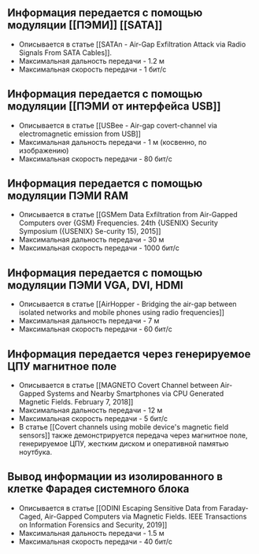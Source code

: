 ## Информация передается с помощью модуляции [[ПЭМИ]] [[SATA]]
- Описывается в статье [[SATAn - Air-Gap Exfiltration Attack via Radio Signals From SATA Cables]].
- Максимальная дальность передачи - 1.2 м
- Максимальная скорость передачи - 1 бит/с

## Информация передается с помощью модуляции [[ПЭМИ от интерфейса USB]]
- Описывается в статье [[USBee - Air-gap covert-channel via electromagnetic emission from USB]]
- Максимальная дальность передачи - 1 м (косвенно, по изображению)
- Максимальная скорость передачи - 80 бит/с

## Информация передается с помощью модуляции ПЭМИ RAM
- Описывается в статье [[GSMem Data Exfiltration from Air-Gapped Computers over {GSM} Frequencies. 24th {USENIX} Security Symposium ({USENIX} Se-curity 15), 2015]]
- Максимальная дальность передачи - 30 м
- Максимальная скорость передачи - 1000 бит/с

## Информация передается с помощью модуляции ПЭМИ VGA, DVI, HDMI
- Описывается в статье [[AirHopper - Bridging the air-gap between isolated networks and mobile phones using radio frequencies]]
- Максимальная дальность передачи - 7 м
- Максимальная скорость передачи - 60 бит/с

## Информация передается через генерируемое ЦПУ магнитное поле
- Описывается в статье [[MAGNETO Covert Channel between Air-Gapped  Systems and Nearby Smartphones via CPU Generated Magnetic Fields. February 7, 2018]]
- Максимальная дальность передачи - 12 м
- Максимальная скорость передачи - 5 бит/с
- В статье [[Covert channels using mobile device's magnetic field sensors]] также демонстрируется передача через магнитное поле, генерируемое ЦПУ, жестким диском и оперативной памятью ноутбука.

## Вывод информации из изолированного в клетке Фарадея системного блока
- Описывается в статье [[ODINI Escaping Sensitive Data from  Faraday-Caged, Air-Gapped Computers via Magnetic Fields. IEEE Transactions on Information Forensics and  Security, 2019]]
- Максимальная дальность передачи - 1.5 м
- Максимальная скорость передачи - 40 бит/с
